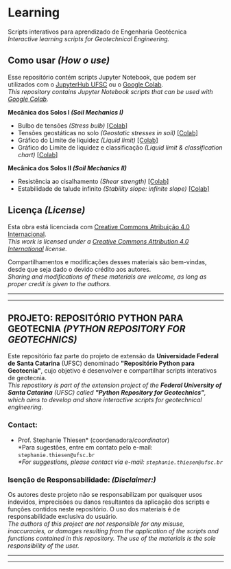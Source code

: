 # Learning
Scripts interativos para aprendizado de Engenharia Geotécnica \
_Interactive learning scripts for Geotechnical Engineering._

## Como usar _(How o use)_

Esse repositório contém scripts Jupyter Notebook, que podem ser utilizados com o [JupyterHub UFSC](https://notebooks.inf.ufsc.br/) ou o [Google Colab](https://colab.research.google.com/).\
_This repository contains Jupyter Notebook scripts that can be used with [Google Colab](https://colab.research.google.com/)._

**Mecânica dos Solos I _(Soil Mechanics I)_**
 - Bulbo de tensões _(Stress bulb)_ [[Colab]](https://colab.research.google.com/github/geoUFSC/learning/blob/main/Bulbo%20de%20tens%C3%B5es_Stress%20bulb.ipynb)
 - Tensões geostáticas no solo _(Geostatic stresses in soil)_ [[Colab]](https://colab.research.google.com/github/geoUFSC/learning/blob/main/Tens%C3%B5es_no_solo.ipynb)
 - Gráfico do Limite de liquidez _(Liquid limit)_ [[Colab]](https://colab.research.google.com/github/geoUFSC/learning/blob/main/Limite_de_Liquidez.ipynb)
 - Gráfico do Limite de liquidez e classificação _(Liquid limit & classification chart)_ [[Colab]](https://colab.research.google.com/github/geoUFSC/learning/blob/main/Limite_de_Liquidez_v2.ipynb)
 
**Mecânica dos Solos II _(Soil Mechanics II)_** 
 - Resistência ao cisalhamento _(Shear strength)_ [[Colab]](https://colab.research.google.com/github/geoUFSC/learning/blob/main/Resist%C3%AAncia%20ao%20Cisalhamento.ipynb)
 - Estabilidade de talude infinito _(Stability slope: infinite slope)_ [[Colab]](https://colab.research.google.com/drive/1Iz9PYOpVbBWJ4vfX5o0lyPB8lAK-rqKo)


## Licença _(License)_

Esta obra está licenciada com [Creative Commons Atribuição 4.0 Internacional](https://creativecommons.org/licenses/by/4.0/).\
_This work is licensed under a [Creative Commons Attribution 4.0 International](https://creativecommons.org/licenses/by/4.0/) license._

Compartilhamentos e modificações desses materiais são bem-vindas, desde que seja dado o devido crédito aos autores.\
_Sharing and modifications of these materials are welcome, as long as proper credit is given to the authors._


---
---
## **PROJETO: REPOSITÓRIO PYTHON PARA GEOTECNIA _(PYTHON REPOSITORY FOR GEOTECHNICS)_**
Este repositório faz parte do projeto de extensão da **Universidade Federal de Santa Catarina** (UFSC) denominado **"Repositório Python para Geotecnia"**, cujo objetivo é desenvolver e compartilhar scripts interativos de geotecnia.\
_This repostitory is part of the extension project of the **Federal University of Santa Catarina** (UFSC) called **"Python Repository for Geotechnics"**, which aims to develop and share interactive scripts for geotechnical engineering._

### Contact:
- Prof. Stephanie Thiesen* (coordenadora/_coordinator_)\
*Para sugestões, entre em contato pelo e-mail: `stephanie.thiesen@ufsc.br`\
_*For suggestions, please contact via e-mail: `stephanie.thiesen@ufsc.br`_

### Isenção de Responsabilidade: _(Disclaimer:)_
Os autores deste projeto não se responsabilizam por quaisquer usos indevidos, imprecisões ou danos resultantes da aplicação dos scripts e funções contidos neste repositório. O uso dos materiais é de responsabilidade exclusiva do usuário. \
_The authors of this project are not responsible for any misuse, inaccuracies, or damages resulting from the application of the scripts and functions contained in this repository. The use of the materials is the sole responsibility of the user._

---
---
